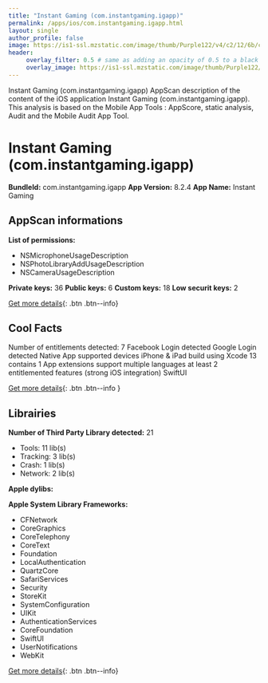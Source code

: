 ```yaml
---
title: "Instant Gaming (com.instantgaming.igapp)"
permalink: /apps/ios/com.instantgaming.igapp.html
layout: single
author_profile: false
image: https://is1-ssl.mzstatic.com/image/thumb/Purple122/v4/c2/12/6b/c2126b55-2a54-dafd-25b2-f7338f60285b/AppIcon-1x_U007emarketing-0-10-0-85-220.png/512x512bb.jpg
header: 
     overlay_filter: 0.5 # same as adding an opacity of 0.5 to a black background
     overlay_image: https://is1-ssl.mzstatic.com/image/thumb/Purple122/v4/c2/12/6b/c2126b55-2a54-dafd-25b2-f7338f60285b/AppIcon-1x_U007emarketing-0-10-0-85-220.png/512x512bb.jpg
---
```

Instant Gaming (com.instantgaming.igapp) AppScan description of the content of the iOS application Instant Gaming (com.instantgaming.igapp). This analysis is based on the Mobile App Tools : AppScore, static analysis, Audit and the Mobile Audit App Tool.

# Instant Gaming (com.instantgaming.igapp)

**BundleId:** com.instantgaming.igapp
**App Version:** 8.2.4
**App Name:** Instant Gaming


## AppScan informations 

**List of permissions:** 
- NSMicrophoneUsageDescription
- NSPhotoLibraryAddUsageDescription
- NSCameraUsageDescription
  
  
**Private keys:** 36
**Public keys:** 6
**Custom keys:** 18
**Low securit keys:** 2
  
[Get more details](/pricing.html){: .btn .btn--info}

## Cool Facts

Number of entitlements detected: 7
Facebook Login detected
Google Login detected
Native App
supported devices iPhone & iPad
build using Xcode 13
contains 1 App extensions
support multiple languages
at least 2 entitlemented features (strong iOS integration)
SwiftUI
  
[Get more details](/pricing.html){: .btn .btn--info }

## Librairies 
**Number of Third Party Library detected:** 21
- Tools: 11 lib(s)
- Tracking: 3 lib(s)
- Crash: 1 lib(s)
- Network: 2 lib(s)


**Apple dylibs:**


**Apple System Library Frameworks:**
- CFNetwork
- CoreGraphics
- CoreTelephony
- CoreText
- Foundation
- LocalAuthentication
- QuartzCore
- SafariServices
- Security
- StoreKit
- SystemConfiguration
- UIKit
- AuthenticationServices
- CoreFoundation
- SwiftUI
- UserNotifications
- WebKit


  
[Get more details](/pricing.html){: .btn .btn--info}

